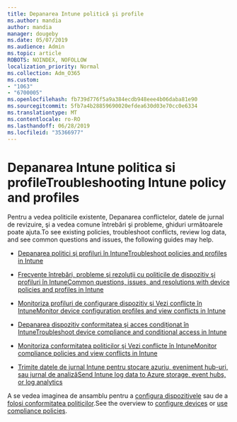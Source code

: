 ```yaml
---
title: Depanarea Intune politică şi profile
ms.author: mandia
author: mandia
manager: dougeby
ms.date: 05/07/2019
ms.audience: Admin
ms.topic: article
ROBOTS: NOINDEX, NOFOLLOW
localization_priority: Normal
ms.collection: Adm_O365
ms.custom:
- "1063"
- "6700005"
ms.openlocfilehash: fb739d776f5a9a384ecdb948eee4b06daba81e90
ms.sourcegitcommit: 5fb7a4b28859690020efdea630d03e70cc0e6334
ms.translationtype: MT
ms.contentlocale: ro-RO
ms.lasthandoff: 06/28/2019
ms.locfileid: "35366977"
---
```

# <a name="troubleshooting-intune-policy-and-profiles"></a><span data-ttu-id="920f1-102">Depanarea Intune politica si profile</span><span class="sxs-lookup"><span data-stu-id="920f1-102">Troubleshooting Intune policy and profiles</span></span>

<span data-ttu-id="920f1-103">Pentru a vedea politicile existente, Depanarea conflictelor, datele de jurnal de revizuire, şi a vedea comune întrebări şi probleme, ghiduri următoarele poate ajuta.</span><span class="sxs-lookup"><span data-stu-id="920f1-103">To see existing policies, troubleshoot conflicts, review log data, and see common questions and issues, the following guides may help.</span></span>

- [<span data-ttu-id="920f1-104">Depanarea politici şi profiluri în Intune</span><span class="sxs-lookup"><span data-stu-id="920f1-104">Troubleshoot policies and profiles in Intune</span></span>](https://docs.microsoft.com/intune/troubleshoot-policies-in-microsoft-intune)

- [<span data-ttu-id="920f1-105">Frecvente întrebări, probleme şi rezoluţii cu politicile de dispozitiv şi profiluri în Intune</span><span class="sxs-lookup"><span data-stu-id="920f1-105">Common questions, issues, and resolutions with device policies and profiles in Intune</span></span>](https://docs.microsoft.com/intune/device-profile-troubleshoot)

- [<span data-ttu-id="920f1-106">Monitoriza profiluri de configurare dispozitiv şi Vezi conflicte în Intune</span><span class="sxs-lookup"><span data-stu-id="920f1-106">Monitor device configuration profiles and view conflicts in Intune</span></span>](https://docs.microsoft.com/intune/device-profile-monitor)

- [<span data-ttu-id="920f1-107">Depanarea dispozitiv conformitatea şi acces condiţionat în Intune</span><span class="sxs-lookup"><span data-stu-id="920f1-107">Troubleshoot device compliance and conditional access in Intune</span></span>](https://docs.microsoft.com/intune/troubleshoot-conditional-access)

- [<span data-ttu-id="920f1-108">Monitoriza conformitatea politicilor şi Vezi conflicte în Intune</span><span class="sxs-lookup"><span data-stu-id="920f1-108">Monitor compliance policies and view conflicts in Intune</span></span>](https://docs.microsoft.com/intune/compliance-policy-monitor)

- [<span data-ttu-id="920f1-109">Trimite datele de jurnal Intune pentru stocare azuriu, eveniment hub-uri, sau jurnal de analiză</span><span class="sxs-lookup"><span data-stu-id="920f1-109">Send Intune log data to Azure storage, event hubs, or log analytics</span></span>](https://docs.microsoft.com/intune/review-logs-using-azure-monitor)

<span data-ttu-id="920f1-110">A se vedea imaginea de ansamblu pentru a [configura dispozitivele](https://docs.microsoft.com/intune/device-profiles) sau de a [folosi conformitatea politicilor](https://docs.microsoft.com/intune/device-compliance-get-started).</span><span class="sxs-lookup"><span data-stu-id="920f1-110">See the overview to [configure devices](https://docs.microsoft.com/intune/device-profiles) or [use compliance policies](https://docs.microsoft.com/intune/device-compliance-get-started).</span></span>